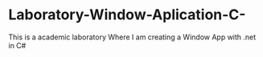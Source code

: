 # Laboratory-Window-Aplication-C-
This is a academic laboratory Where I am creating a Window App with .net in C#
